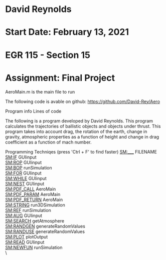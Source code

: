 # David Reynolds
# Start Date: February 13, 2021
# EGR 115 - Section 15 
# Assignment: Final Project

AeroMain.m is the main file to run

The following code is avable on github: https://github.com/David-Rey/Aero

Program info
Lines of code

The following is a program developed by David Reynolds. This program
calculates the trajectories of ballistic objects and objects under thrust.
This program takes into account drag, the rotation of the earth, change 
in gravity, atmospheric properties as a function of height and change in
drag coefficient as a function of mach number.

Programming Techniqes (press 'Ctrl + F' to find faster)
<SM:___>		FILENAME\
<SM:IF>			GUIinput\
<SM:ROP>		GUIinput\
<SM:BOP>		runSimulation\
<SM:FOR>		GUIinput\
<SM:WHILE>		GUIinput\
<SM:NEST>		GUIinput\
<SM:PDF_CALL>		AeroMain\
<SM:PDF_PARAM>		AeroMain\
<SM:PDF_RETURN>		AeroMain\
<SM:STRING>		run3DSimulation\
<SM:REF>		runSimulation\
<SM:AUG>		GUIinput\
<SM:SEARCH>		getAtmosphere\
<SM:RANDGEN>		generateRandomValues\
<SM:RANDUSE>		generateRandomValues\
<SM:PLOT>		plotOutput\
<SM:READ>		GUIinput\
<SM:NEWFUN>		runSimulation\
\


